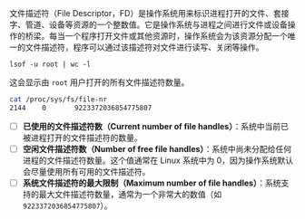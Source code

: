 文件描述符（File Descriptor，FD）是操作系统用来标识进程打开的文件、套接字、管道、设备等资源的一个整数值。它是操作系统与进程之间进行文件或设备操作的桥梁。每当一个程序打开文件或其他资源时，操作系统会为该资源分配一个唯一的文件描述符，程序可以通过该描述符对文件进行读写、关闭等操作。



```
lsof -u root | wc -l
```

这会显示由 `root` 用户打开的所有文件描述符数量。

```bash
cat /proc/sys/fs/file-nr
2144    0       9223372036854775807
```



- [ ] **已使用的文件描述符数（Current number of file handles）**：系统中当前已被进程打开的文件描述符的数量。
- [ ] **空闲文件描述符数（Number of free file handles）**：系统中尚未分配给任何进程的文件描述符数量。这个值通常在 Linux 系统中为 0，因为操作系统默认会尽量使用所有可用的文件描述符。
- [ ] **系统文件描述符的最大限制（Maximum number of file handles）**：系统支持的最大文件描述符数量，通常为一个非常大的数值（如 `9223372036854775807`）。
